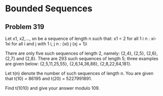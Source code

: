 #  Bounded Sequences
## Problem 319



Let x1, x2,..., xn be a sequence of length n such that:
x1 = 2
for all 1 i n : xi-1xi
for all i and j with 1 i, j n : (xi) j  (xj + 1)i

There are only five such sequences of length 2, namely:
{2,4}, {2,5}, {2,6}, {2,7} and {2,8}.
There are 293 such sequences of length 5; three examples are given below:
{2,5,11,25,55}, {2,6,14,36,88}, {2,8,22,64,181}.


Let t(n) denote the number of such sequences of length n.
You are given that t(10) = 86195 and t(20) = 5227991891.


Find t(1010) and give your answer modulo 109.





